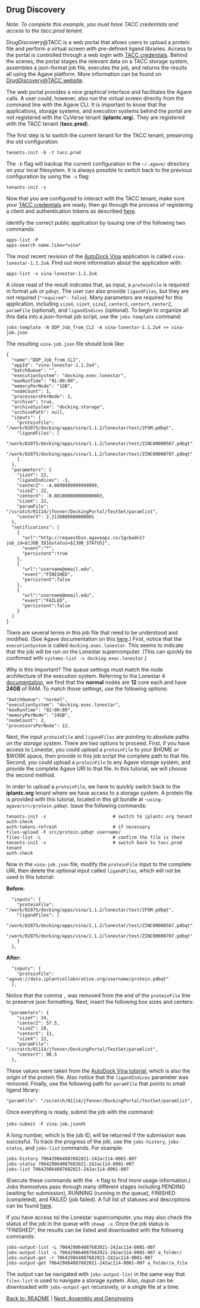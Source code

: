 ## Drug Discovery

*Note: To complete this example, you must have TACC credentials and access to the tacc.prod tenant.*

DrugDiscovery@TACC is a web portal that allows users to upload a protein file and perform a virtual screen with pre-defined ligand libraries.
Access to the portal is controlled through a web login with [TACC credentials](https://portal.tacc.utexas.edu/).
Behind the scenes, the portal stages the relevant data on a TACC storage system, assembles a json-format job file, executes the job, and returns the results all using the Agave platform.
More information can be found on [DrugDiscovery@TACC website](https://drugdiscovery.tacc.utexas.edu/).

The web portal provides a nice graphical interface and facilitates the Agave calls.
A user could, however, also run the virtual screen directly from the command line with the Agave CLI.
It is important to know that the applications, storage systems, and execution systems behind the portal are not registered with the CyVerse tenant (**iplantc.org**).
They are registered with the TACC tenant (**tacc.prod**).

The first step is to switch the current tenant for the TACC tenant, preserving the old configuration:

```tenants-init -b -t tacc.prod```

The `-b` flag will backup the current configuration in the `~/.agave/` directory on your local filesystem.
It is always possible to switch back to the previous configuration by using the `-s` flag:

```tenants-init -s```

Now that you are configured to interact with the TACC tenant, make sure your [TACC credentials](https://portal.tacc.utexas.edu/) are ready, then go through the process of registering a client and authentication tokens as described [here](initializing.md).

Identify the correct public application by issuing one of the following two commands:

```
apps-list -P
apps-search name.like=*vina*
```

The most recent revision of the [AutoDock Vina](http://vina.scripps.edu/) application is called `vina-lonestar-1.1.2u4`.
FInd out more information about the application with:

```apps-list -v vina-lonestar-1.1.2u4```

A close read of the result indicates that, as input, a `proteinFile` is required in format `pdb` or `pdbqt`.
The user can also provide `ligandFiles`, but they are not required (`"required": false`).
Many parameters are required for this application, including `sizeX`, `sizeY`, `sizeZ`, `centerX`, `centerY`, `centerZ`, `paramFile` (optional), and `ligandIndices` (optional). To begin to organize all this data into a json-format job script, use the `jobs-template` command:

```jobs-template -N DDP_Job_from_CLI -A vina-lonestar-1.1.2u4 >> vina-job.json```

The resulting `vina-job.json` file should look like:

```
{
  "name":"DDP_Job_from_CLI",
  "appId": "vina-lonestar-1.1.2u4",
  "batchQueue": "",
  "executionSystem": "docking.exec.lonestar",
  "maxRunTime": "01:00:00",
  "memoryPerNode": "1GB",
  "nodeCount": 1,
  "processorsPerNode": 1,
  "archive": true,
  "archiveSystem": "docking.storage",
  "archivePath": null,
  "inputs": {
    "proteinFile": "/work/02875/docking/apps/vina/1.1.2/lonestar/test/2FOM.pdbqt",
    "ligandFiles": [ 
      "/work/02875/docking/apps/vina/1.1.2/lonestar/test/ZINC00000567.pdbqt",
      "/work/02875/docking/apps/vina/1.1.2/lonestar/test/ZINC00000707.pdbqt"
    ]
  },
  "parameters": {
    "sizeY": 22,
    "ligandIndices": -1,
    "centerZ": -4.0899999999999999,
    "sizeZ": 22,
    "centerX": -0.081000000000000003,
    "sizeX": 22,
    "paramFile": "/scratch/01114/jfonner/DockingPortal/TestSet/paramlist",
    "centerY": 2.2130000000000001
  },
  "notifications": [
    {
      "url":"http://requestbin.agaveapi.co/1gcbadn1?job_id=${JOB_ID}&status=${JOB_STATUS}",
      "event":"*",
      "persistent":true
    },
    {
      "url":"username@email.edu",
      "event":"FINISHED",
      "persistent":false
    },
    {
      "url":"username@email.edu",
      "event":"FAILED",
      "persistent":false
    }
  ]
}

```

There are several terms in this job file that need to be understood and modified.
(See Agave documentation on this [here](http://agaveapi.co/documentation/tutorials/app-management-tutorial/).)
First, notice that the `executionSystem` is called `docking.exec.lonestar`.
This seems to indicate that the job will be run on the Lonestar supercomputer.
(This can quickly be confirmed with `systems-list -v docking.exec.lonestar`.)

Why is this important?
The queue settings must match the node architecture of the execution system.
Referring to the Lonestar 4 [documentation](https://portal.tacc.utexas.edu/user-guides/lonestar), we find that the **normal** nodes are **12** core each and have **24GB** of RAM.
To match those settings, use the following options:

```
"batchQueue": "normal",
"executionSystem": "docking.exec.lonestar",
"maxRunTime": "02:00:00",
"memoryPerNode": "24GB",
"nodeCount": 2,
"processorsPerNode": 12,
```

Next, the input `proteinFile` and `ligandFiles` are pointing to absolute paths _on the storage system_.
There are two options to proceed.
First, if you have access to Lonestar, you could upload a `proteinFile` to your $HOME or $WORK space, then provide in this job script the complete path to that file.
Second, you could upload a `proteinFile` to any Agave storage system, and provide the complete Agave URI to that file.
In this tutorial, we will choose the second method.

In order to upload a `proteinFile`, we have to quickly switch back to the **iplantc.org** tenant where we have access to a storage system.
A protein file is provided with this tutorial, located in this git bundle at `~using-agave/src/protein.pdbqt`.
Issue the following commands:

```
tenants-init -s							# switch to iplantc.org tenant
auth-check
auth-tokens-refresh						# if necessary
files-upload -F src/protein.pdbqt username/
files-list -L							# confirm the file is there
tenants-init -s							# switch back to tacc.prod tenant
auth-check
```

Now in the `vina-job.json` file, modify the `proteinFile` input to the complete URI, then delete the optional input called `ligandFiles`, which will not be used in this tutorial:

**Before:**
```
  "inputs": {
    "proteinFile": "/work/02875/docking/apps/vina/1.1.2/lonestar/test/2FOM.pdbqt",
    "ligandFiles": [ 
      "/work/02875/docking/apps/vina/1.1.2/lonestar/test/ZINC00000567.pdbqt",
      "/work/02875/docking/apps/vina/1.1.2/lonestar/test/ZINC00000707.pdbqt"
    ]
  },
```

**After:**
```
  "inputs": {
    "proteinFile": "agave://data.iplantcollaborative.org/username/protein.pdbqt"
  },
```

Notice that the comma `,` was removed from the end of the `proteinFile` line to preserve json formatting.
Next, insert the following box sizes and centers:

```
 "parameters": {
    "sizeY": 24,
    "centerZ": 57.5,
    "sizeZ": 28,
    "centerX": 11,
    "sizeX": 22,
    "paramFile": "/scratch/01114/jfonner/DockingPortal/TestSet/paramlist",
    "centerY": 90.5
  },
```

These values were taken from the [AutoDock Vina tutorial](http://vina.scripps.edu/tutorial.html), which is also the origin of the protein file.
Also notice that the `ligandIndices` parameter was removed.
Finally, use the following path for `paramFile` that points to small ligand library:

```"paramFile": "/scratch/01114/jfonner/DockingPortal/TestSet/paramlist",```

Once everything is ready, submit the job with the command:

```jobs-submit -F vina-job.json```m

A long number, which is the job ID, will be returned if the submission was succesful.
To track the progress of the job, use the `jobs-history`, `jobs-status`, and `jobs-list` commands. For example:

```
jobs-history 706429864087682021-242ac114-0001-007
jobs-statsy 706429864087682021-242ac114-0001-007
jobs-list 706429864087682021-242ac114-0001-007
```

(Execute these commands with the `-h` flag to find more usage information.)
Jobs themselves pass through many different stages including PENDING (waiting for submission), RUNNING (running in the queue), FINISHED (completed), and FAILED (job failed).
A full list of statuses and descriptions can be found [here](http://agaveapi.co/documentation/tutorials/job-management-tutorial/).

If you have access toi the Lonestar supercomputer, you may also check the status of the job in the queue with `showq -u`.
Once the job status is "FINISHED", the results can be listed and downloaded with the following commands:

```
jobs-output-list -L 706429864087682021-242ac114-0001-007
jobs-output-list -L 706429864087682021-242ac114-0001-007 a_folder/
jobs-output-get -r 706429864087682021-242ac114-0001-007
jobs-output-get 706429864087682021-242ac114-0001-007 a_folder/a_file
```

The output can be navigated with `jobs-output-list` in the same way that `files-list` is used to navigate a storage system.
Also, ouput can be downloaded with `jobs-output-get` recursively, or a single file at a time.

[Back to: README](../README.md) | [Next: Assembly and Genotyping](assembly.md)
